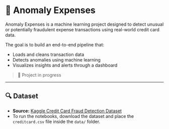 # 💸 Anomaly Expenses

Anomaly Expenses is a machine learning project designed to detect unusual or potentially fraudulent expense transactions using real-world credit card data.

The goal is to build an end-to-end pipeline that:
- Loads and cleans transaction data
- Detects anomalies using machine learning
- Visualizes insights and alerts through a dashboard

> 🚧 Project in progress

---

## 🔍 Dataset

- **Source:** [Kaggle Credit Card Fraud Detection Dataset](https://www.kaggle.com/datasets/mlg-ulb/creditcardfraud)
- To run the notebooks, download the dataset and place the `creditcard.csv` file inside the `data/` folder.


